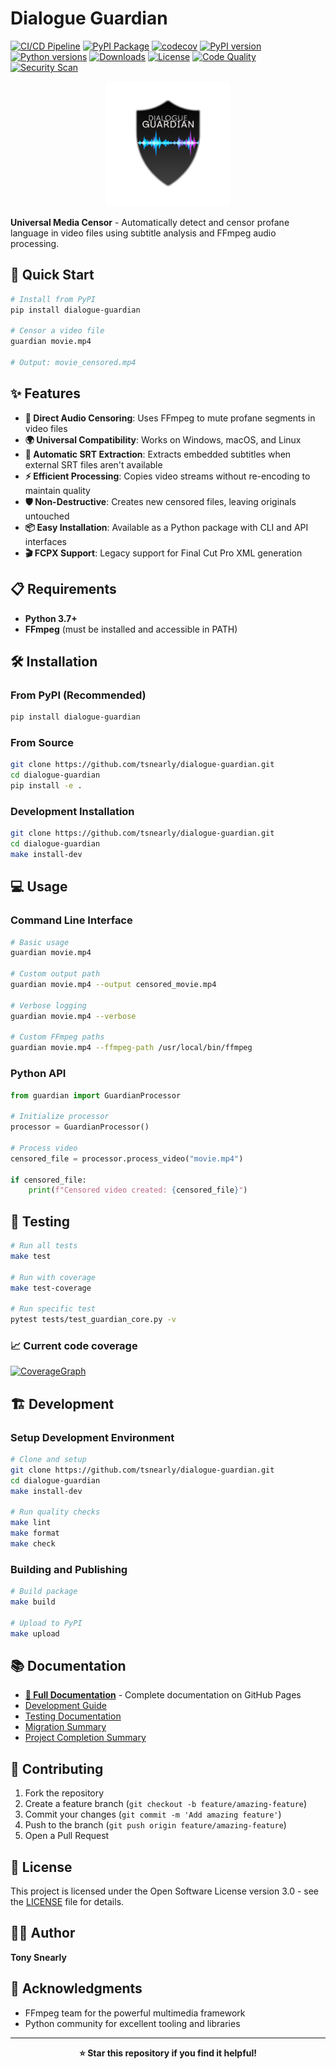 # Dialogue Guardian

[![CI/CD Pipeline](https://github.com/tsnearly/dialogue-guardian/actions/workflows/ci.yml/badge.svg)](https://github.com/tsnearly/dialogue-guardian/actions/workflows/ci.yml)
[![PyPI Package](https://github.com/tsnearly/dialogue-guardian/actions/workflows/publish.yml/badge.svg)](https://github.com/tsnearly/dialogue-guardian/actions/workflows/publish.yml)
[![codecov](https://codecov.io/gh/tsnearly/dialogue-guardian/graph/badge.svg?token=0XIMSERI3U)](https://codecov.io/gh/tsnearly/dialogue-guardian)
[![PyPI version](https://img.shields.io/pypi/v/dialogue-guardian.svg)](https://pypi.org/project/dialogue-guardian/)
[![Python versions](https://img.shields.io/pypi/pyversions/dialogue-guardian.svg)](https://pypi.org/project/dialogue-guardian/)
[![Downloads](https://img.shields.io/pypi/dm/dialogue-guardian.svg)](https://pypi.org/project/dialogue-guardian/)
[![License](https://img.shields.io/badge/license-OSL--3.0-blue.svg)](https://github.com/tsnearly/dialogue-guardian/blob/main/dialogue-guardian/LICENSE)
[![Code Quality](https://github.com/tsnearly/dialogue-guardian/actions/workflows/quality.yml/badge.svg)](https://github.com/tsnearly/dialogue-guardian/actions/workflows/quality.yml)
[![Security Scan](https://github.com/tsnearly/dialogue-guardian/actions/workflows/security.yml/badge.svg)](https://github.com/tsnearly/dialogue-guardian/actions/workflows/security.yml)

<p align="center">
  <img src="logo.png" alt="Dialogue Guardian Logo" width="200">
</p>

**Universal Media Censor** - Automatically detect and censor profane language in video files using subtitle analysis and FFmpeg audio processing.

## 🚀 Quick Start

```bash
# Install from PyPI
pip install dialogue-guardian

# Censor a video file
guardian movie.mp4

# Output: movie_censored.mp4
```

## ✨ Features

- **🎯 Direct Audio Censoring**: Uses FFmpeg to mute profane segments in video files
- **🌍 Universal Compatibility**: Works on Windows, macOS, and Linux
- **🔄 Automatic SRT Extraction**: Extracts embedded subtitles when external SRT files aren't available
- **⚡ Efficient Processing**: Copies video streams without re-encoding to maintain quality
- **🛡️ Non-Destructive**: Creates new censored files, leaving originals untouched
- **📦 Easy Installation**: Available as a Python package with CLI and API interfaces
- **🎬 FCPX Support**: Legacy support for Final Cut Pro XML generation

## 📋 Requirements

- **Python 3.7+**
- **FFmpeg** (must be installed and accessible in PATH)

## 🛠️ Installation

### From PyPI (Recommended)

```bash
pip install dialogue-guardian
```

### From Source

```bash
git clone https://github.com/tsnearly/dialogue-guardian.git
cd dialogue-guardian
pip install -e .
```

### Development Installation

```bash
git clone https://github.com/tsnearly/dialogue-guardian.git
cd dialogue-guardian
make install-dev
```

## 💻 Usage

### Command Line Interface

```bash
# Basic usage
guardian movie.mp4

# Custom output path
guardian movie.mp4 --output censored_movie.mp4

# Verbose logging
guardian movie.mp4 --verbose

# Custom FFmpeg paths
guardian movie.mp4 --ffmpeg-path /usr/local/bin/ffmpeg
```

### Python API

```python
from guardian import GuardianProcessor

# Initialize processor
processor = GuardianProcessor()

# Process video
censored_file = processor.process_video("movie.mp4")

if censored_file:
    print(f"Censored video created: {censored_file}")
```

## 🧪 Testing

```bash
# Run all tests
make test

# Run with coverage
make test-coverage

# Run specific test
pytest tests/test_guardian_core.py -v
```

### 📈 Current code coverage

[![CoverageGraph](https://codecov.io/gh/tsnearly/dialogue-guardian/graphs/icicle.svg?token=0XIMSERI3U)](https://codecov.io/gh/tsnearly/dialogue-guardian)

## 🏗️ Development

### Setup Development Environment

```bash
# Clone and setup
git clone https://github.com/tsnearly/dialogue-guardian.git
cd dialogue-guardian
make install-dev

# Run quality checks
make lint
make format
make check
```

### Building and Publishing

```bash
# Build package
make build

# Upload to PyPI
make upload
```

## 📚 Documentation

- **[📖 Full Documentation](https://tsnearly.github.io/dialogue-guardian/)** - Complete documentation on GitHub Pages
- [Development Guide](dialogue-guardian/DEVELOPMENT.md)
- [Testing Documentation](dialogue-guardian/TESTING.md)
- [Migration Summary](dialogue-guardian/MIGRATION_SUMMARY.md)
- [Project Completion Summary](dialogue-guardian/PROJECT_COMPLETION_SUMMARY.md)

## 🤝 Contributing

1. Fork the repository
2. Create a feature branch (`git checkout -b feature/amazing-feature`)
3. Commit your changes (`git commit -m 'Add amazing feature'`)
4. Push to the branch (`git push origin feature/amazing-feature`)
5. Open a Pull Request

## 📄 License

This project is licensed under the Open Software License version 3.0 - see the [LICENSE](dialogue-guardian/LICENSE) file for details.

## 👨‍💻 Author

**Tony Snearly**

## 🙏 Acknowledgments

- FFmpeg team for the powerful multimedia framework
- Python community for excellent tooling and libraries

---

<p align="center">
  <strong>⭐ Star this repository if you find it helpful!</strong>
</p>
